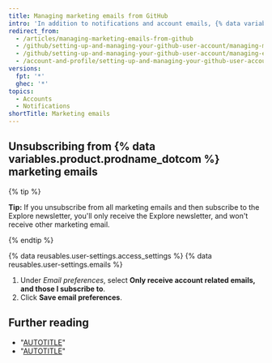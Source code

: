 ```yaml
---
title: Managing marketing emails from GitHub
intro: 'In addition to notifications and account emails, {% data variables.product.prodname_dotcom %} occasionally sends marketing emails with news and information about our products. If you unsubscribe from existing marketing emails, you won''t be included in future campaigns unless you change your {% data variables.product.prodname_dotcom %} email settings.'
redirect_from:
  - /articles/managing-marketing-emails-from-github
  - /github/setting-up-and-managing-your-github-user-account/managing-marketing-emails-from-github
  - /github/setting-up-and-managing-your-github-user-account/managing-email-preferences/managing-marketing-emails-from-github
  - /account-and-profile/setting-up-and-managing-your-github-user-account/managing-email-preferences/managing-marketing-emails-from-github
versions:
  fpt: '*'
  ghec: '*'
topics:
  - Accounts
  - Notifications
shortTitle: Marketing emails
---
```

## Unsubscribing from {% data variables.product.prodname_dotcom %} marketing emails

{% tip %}

**Tip:** If you unsubscribe from all marketing emails and then subscribe to the Explore newsletter, you'll only receive the Explore newsletter, and won't receive other marketing email.

{% endtip %}

{% data reusables.user-settings.access_settings %}
{% data reusables.user-settings.emails %}
1. Under _Email preferences_, select **Only receive account related emails, and those I subscribe to**.
1. Click **Save email preferences**.

## Further reading

- "[AUTOTITLE](/account-and-profile/setting-up-and-managing-your-personal-account-on-github/managing-email-preferences/types-of-emails-github-sends)"
- "[AUTOTITLE](/account-and-profile/managing-subscriptions-and-notifications-on-github/setting-up-notifications/configuring-notifications)"
